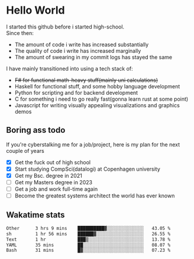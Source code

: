 # Hello World

I started this github before i started high-school.  
Since then:
- The amount of code i write has increased substantially
- The quality of code i write has increased marginally
- The amount of swearing in my commit logs has stayed the same

I have mainly transitioned into using a tech stack of:
- ~~F# for functional math-heavy stuff(mainly uni calculations)~~
- Haskell for functional stuff, and some hobby language development
- Python for scripting and for backend development
- C for something i need to go really fast(gonna learn rust at some point)
- Javascript for writing visually appealing visualizations and graphics demos

## Boring ass todo
If you're cyberstalking me for a job/project, here is my plan for the next couple of years
- [x] Get the fuck out of high school
- [x] Start studying CompSci(datalogi) at Copenhagen university
- [x] Get my Bsc. degree in 2021
- [ ] Get my Masters degree in 2023
- [ ] Get a job and work full-time again
- [ ] Become the greatest systems architect the world has ever known

## Wakatime stats
<!--START_SECTION:waka-->

```txt
Other      3 hrs 9 mins    ██████████▓░░░░░░░░░░░░░░   43.05 %
sh         1 hr 56 mins    ██████▓░░░░░░░░░░░░░░░░░░   26.55 %
Text       1 hr            ███▒░░░░░░░░░░░░░░░░░░░░░   13.78 %
YAML       35 mins         ██░░░░░░░░░░░░░░░░░░░░░░░   08.07 %
Bash       31 mins         █▓░░░░░░░░░░░░░░░░░░░░░░░   07.23 %
```

<!--END_SECTION:waka-->
